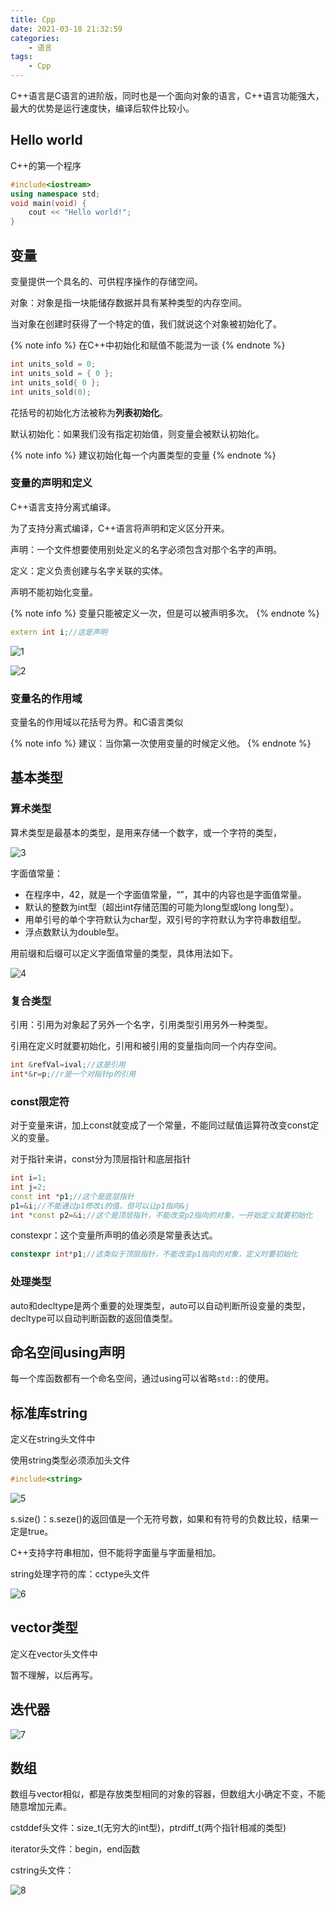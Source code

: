 ```yaml
---
title: Cpp
date: 2021-03-18 21:32:59
categories:
    - 语言
tags:
    - Cpp
---
```


C++语言是C语言的进阶版，同时也是一个面向对象的语言，C++语言功能强大，最大的优势是运行速度快，编译后软件比较小。

<!--more-->

## Hello world

C++的第一个程序

```cpp
#include<iostream>
using namespace std;
void main(void) {
    cout << "Hello world!";
}
```

## 变量

变量提供一个具名的、可供程序操作的存储空间。

对象：对象是指一块能储存数据并具有某种类型的内存空间。

当对象在创建时获得了一个特定的值，我们就说这个对象被初始化了。

{% note info %}
在C++中初始化和赋值不能混为一谈
{% endnote %}

```cpp
int units_sold = 0;
int units_sold = { 0 };
int units_sold{ 0 };
int units_sold(0);
```

花括号的初始化方法被称为**列表初始化**。

默认初始化：如果我们没有指定初始值，则变量会被默认初始化。

{% note info %}
建议初始化每一个内置类型的变量
{% endnote %}

### 变量的声明和定义

C++语言支持分离式编译。

为了支持分离式编译，C++语言将声明和定义区分开来。

声明：一个文件想要使用别处定义的名字必须包含对那个名字的声明。

定义：定义负责创建与名字关联的实体。

声明不能初始化变量。

{% note info %}
变量只能被定义一次，但是可以被声明多次。
{% endnote %}

```cpp
extern int i;//这是声明
```

![1](1.png)

![2](2.png)

### 变量名的作用域

变量名的作用域以花括号为界。和C语言类似

{% note info %}
建议：当你第一次使用变量的时候定义他。
{% endnote %}

## 基本类型

### 算术类型

算术类型是最基本的类型，是用来存储一个数字，或一个字符的类型，

![3](3.png)

字面值常量：

+ 在程序中，42，就是一个字面值常量，“”，其中的内容也是字面值常量。
+ 默认的整数为int型（超出int存储范围的可能为long型或long long型）。
+ 用单引号的单个字符默认为char型，双引号的字符默认为字符串数组型。
+ 浮点数默认为double型。

用前缀和后缀可以定义字面值常量的类型，具体用法如下。

![4](4.png)

### 复合类型

引用：引用为对象起了另外一个名字，引用类型引用另外一种类型。

引用在定义时就要初始化，引用和被引用的变量指向同一个内存空间。

```cpp
int &refVal=ival;//这是引用
int*&r=p;//r是一个对指针p的引用
```

### const限定符

对于变量来讲，加上const就变成了一个常量，不能同过赋值运算符改变const定义的变量。

对于指针来讲，const分为顶层指针和底层指针

```cpp
int i=1;
int j=2;
const int *p1;//这个是底层指针
p1=&i;//不能通过p1修改i的值，但可以让p1指向&j
int *const p2=&i;//这个是顶层指针，不能改变p2指向的对象，一开始定义就要初始化
```

constexpr：这个变量所声明的值必须是常量表达式。

```cpp
constexpr int*p1;//这类似于顶层指针，不能改变p1指向的对象，定义时要初始化
```

### 处理类型

auto和decltype是两个重要的处理类型，auto可以自动判断所设变量的类型，decltype可以自动判断函数的返回值类型。

## 命名空间using声明

每一个库函数都有一个命名空间，通过using可以省略`std::`的使用。

## 标准库string

定义在string头文件中

使用string类型必须添加头文件

```cpp
#include<string>
```

![5](5.png)

s.size()：s.seze()的返回值是一个无符号数，如果和有符号的负数比较，结果一定是true。

C++支持字符串相加，但不能将字面量与字面量相加。

string处理字符的库：cctype头文件

![6](6.png)

## vector类型

定义在vector头文件中

暂不理解，以后再写。

## 迭代器

![7](7.png)

## 数组

数组与vector相似，都是存放类型相同的对象的容器，但数组大小确定不变，不能随意增加元素。

cstddef头文件：size_t(无穷大的int型)，ptrdiff_t(两个指针相减的类型)

iterator头文件：begin，end函数

cstring头文件：

![8](8.png)
